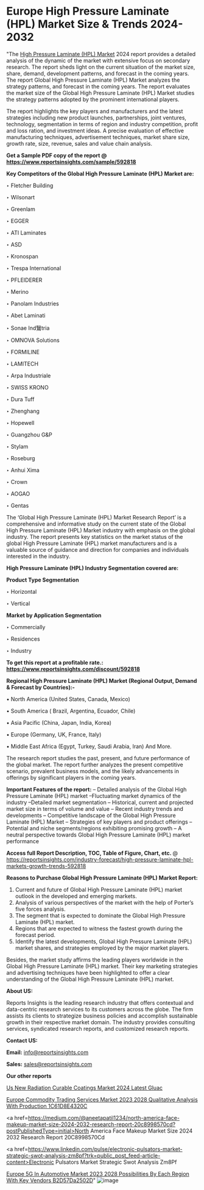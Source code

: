 # Europe High Pressure Laminate (HPL) Market Size & Trends 2024-2032

"The <a href=https://www.reportsinsights.com/sample/592818>High Pressure Laminate (HPL) Market</a> 2024 report provides a detailed analysis of the dynamic of the market with extensive focus on secondary research. The report sheds light on the current situation of the market size, share, demand, development patterns, and forecast in the coming years. The report Global High Pressure Laminate (HPL) Market analyzes the strategy patterns, and forecast in the coming years. The report evaluates the market size of the Global High Pressure Laminate (HPL) Market studies the strategy patterns adopted by the prominent international players.

The report highlights the key players and manufacturers and the latest strategies including new product launches, partnerships, joint ventures, technology, segmentation in terms of region and industry competition, profit and loss ration, and investment ideas. A precise evaluation of effective manufacturing techniques, advertisement techniques, market share size, growth rate, size, revenue, sales and value chain analysis.

<strong>Get a Sample PDF copy of the report @ <a href=https://www.reportsinsights.com/sample/592818 style=color:#0000ff;>https://www.reportsinsights.com/sample/592818</a></strong>

<strong>Key Competitors of the Global High Pressure Laminate (HPL) Market are:</strong>

‣ Fletcher Building


‣ Wilsonart


‣ Greenlam


‣ EGGER


‣ ATI Laminates


‣ ASD


‣ Kronospan


‣ Trespa International


‣ PFLEIDERER


‣ Merino


‣ Panolam Industries


‣ Abet Laminati


‣ Sonae Ind鷖tria


‣ OMNOVA Solutions


‣ FORMILINE


‣ LAMITECH


‣ Arpa Industriale


‣ SWISS KRONO


‣ Dura Tuff


‣ Zhenghang


‣ Hopewell


‣ Guangzhou G&P


‣ Stylam


‣ Roseburg


‣ Anhui Xima


‣ Crown


‣ AOGAO


‣ Gentas

The ‘Global High Pressure Laminate (HPL) Market Research Report’ is a comprehensive and informative study on the current state of the Global High Pressure Laminate (HPL) Market industry with emphasis on the global industry. The report presents key statistics on the market status of the global High Pressure Laminate (HPL) market manufacturers and is a valuable source of guidance and direction for companies and individuals interested in the industry.

<strong>High Pressure Laminate (HPL) Industry Segmentation covered are:</strong>

<strong>Product Type Segmentation</strong>

‣    Horizontal


‣ Vertical

<strong>Market by Application Segmentation</strong>

‣   Commercially


‣ Residences


‣ Industry

<strong>To get this report at a profitable rate.: <a href=https://www.reportsinsights.com/discount/592818 style=color:#0000ff;>https://www.reportsinsights.com/discount/592818</a></strong>

<strong>Regional High Pressure Laminate (HPL) Market (Regional Output, Demand &amp; Forecast by Countries):-</strong>

• North America (United States, Canada, Mexico)

• South America ( Brazil, Argentina, Ecuador, Chile)

• Asia Pacific (China, Japan, India, Korea)

• Europe (Germany, UK, France, Italy)

• Middle East Africa (Egypt, Turkey, Saudi Arabia, Iran) And More.

The research report studies the past, present, and future performance of the global market. The report further analyzes the present competitive scenario, prevalent business models, and the likely advancements in offerings by significant players in the coming years.

<strong>Important Features of the report:</strong>
– Detailed analysis of the Global High Pressure Laminate (HPL) market
–Fluctuating market dynamics of the industry
–Detailed market segmentation
– Historical, current and projected market size in terms of volume and value
– Recent industry trends and developments
– Competitive landscape of the Global High Pressure Laminate (HPL) Market
– Strategies of key players and product offerings
– Potential and niche segments/regions exhibiting promising growth
– A neutral perspective towards Global High Pressure Laminate (HPL) market performance

<strong>Access full Report Description, TOC, Table of Figure, Chart, etc. </strong>@   <a href=https://reportsinsights.com/industry-forecast/high-pressure-laminate-hpl-markets-growth-trends-592818 style=color:#0000ff;>https://reportsinsights.com/industry-forecast/high-pressure-laminate-hpl-markets-growth-trends-592818</a>

<strong>Reasons to Purchase Global High Pressure Laminate (HPL) Market Report:</strong>
1. Current and future of Global High Pressure Laminate (HPL) market outlook in the developed and emerging markets.
2. Analysis of various perspectives of the market with the help of Porter’s five forces analysis.
3. The segment that is expected to dominate the Global High Pressure Laminate (HPL) market.
4. Regions that are expected to witness the fastest growth during the forecast period.
5. Identify the latest developments, Global High Pressure Laminate (HPL) market shares, and strategies employed by the major market players.

Besides, the market study affirms the leading players worldwide in the Global High Pressure Laminate (HPL) market. Their key marketing strategies and advertising techniques have been highlighted to offer a clear understanding of the Global High Pressure Laminate (HPL) market.

<strong><strong>About US</strong>:</strong>

Reports Insights is the leading research industry that offers contextual and data-centric research services to its customers across the globe. The firm assists its clients to strategize business policies and accomplish sustainable growth in their respective market domain. The industry provides consulting services, syndicated research reports, and customized research reports.

<strong>Contact US:</strong>

<p class=><b>Email:</b> <a href=mailto:info@reportsinsights.com>info@reportsinsights.com</a></p>
<p class=><b>Sales:</b> <a href=mailto:sales@reportsinsights.com>sales@reportsinsights.com</a></p>

<strong>Our other reports</strong>

<a href=https://www.linkedin.com/pulse/us-new-radiation-curable-coatings-market-2024-latest-gluac/>Us New Radiation Curable Coatings Market 2024 Latest Gluac</a>

<a href=https://medium.com/@akitotamura255/europe-commodity-trading-services-market-2023-2028-qualitative-analysis-with-production-1c61d8e4320c>Europe Commodity Trading Services Market 2023 2028 Qualitative Analysis With Production 1C61D8E4320C</a>

<a href=https://medium.com/@aneetapatil1234/north-america-face-makeup-market-size-2024-2032-research-report-20c8998570cd?postPublishedType=initial>North America Face Makeup Market Size 2024 2032 Research Report 20C8998570Cd</a>

<a href=https://www.linkedin.com/pulse/electronic-pulsators-market-strategic-swot-analysis-zm8pf?trk=public_post_feed-article-content>Electronic Pulsators Market Strategic Swot Analysis Zm8Pf</a>

<a href=https://medium.com/@nadeemkazi0003/europe-5g-in-automotive-market-2023-2028-possibilities-by-each-region-with-key-vendors-b2d57da2502d>Europe 5G In Automotive Market 2023 2028 Possibilities By Each Region With Key Vendors B2D57Da2502D</a>"
![image](https://github.com/daminid12/RImarketresearch/assets/158430485/fe1f4004-8746-4ac6-ae94-c0ac58fa53b8)
